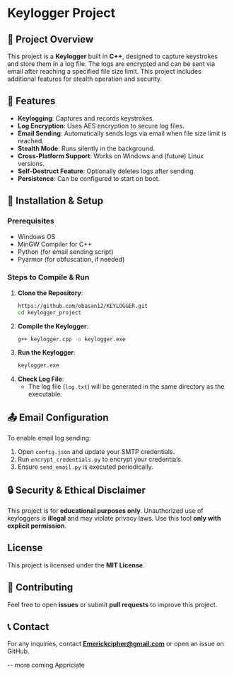 # Keylogger Project

## 📌 Project Overview
This project is a **Keylogger** built in **C++**, designed to capture keystrokes and store them in a log file. The logs are encrypted and can be sent via email after reaching a specified file size limit. This project includes additional features for stealth operation and security.

## 🚀 Features
- **Keylogging**: Captures and records keystrokes.
- **Log Encryption**: Uses AES encryption to secure log files.
- **Email Sending**: Automatically sends logs via email when file size limit is reached.
- **Stealth Mode**: Runs silently in the background.
- **Cross-Platform Support**: Works on Windows and (future) Linux versions.
- **Self-Destruct Feature**: Optionally deletes logs after sending.
- **Persistence**: Can be configured to start on boot.

## 🔧 Installation & Setup
### Prerequisites
- Windows OS
- MinGW Compiler for C++
- Python (for email sending script)
- Pyarmor (for obfuscation, if needed)

### Steps to Compile & Run
1. **Clone the Repository**:
   ```sh
   https://github.com/obasan12/KEYLOGGER.git
   cd keylogger_project
   ```
2. **Compile the Keylogger**:
   ```sh
   g++ keylogger.cpp -o keylogger.exe
   ```
3. **Run the Keylogger**:
   ```sh
   keylogger.exe
   ```
4. **Check Log File**:
   - The log file (`log.txt`) will be generated in the same directory as the executable.

## 📤 Email Configuration
To enable email log sending:
1. Open `config.json` and update your SMTP credentials.
2. Run `encrypt_credentials.py` to encrypt your credentials.
3. Ensure `send_email.py` is executed periodically.

## 🔒 Security & Ethical Disclaimer
This project is for **educational purposes only**. Unauthorized use of keyloggers is **illegal** and may violate privacy laws. Use this tool **only with explicit permission**.

## License
This project is licensed under the **MIT License**.

## 🤝 Contributing
Feel free to open **issues** or submit **pull requests** to improve this project.

## 📞 Contact
For any inquiries, contact **Emerickcipher@gmail.com** or open an issue on GitHub.

--
more coming
Appriciate 
